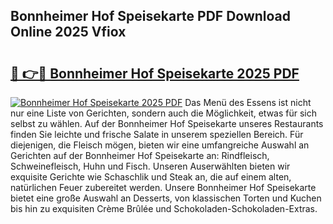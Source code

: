 ## Bonnheimer Hof Speisekarte PDF Download Online 2025 Vfiox

# <h2><a href="http://gcan28o.nevu.top/?p=Bonnheimer+Hof+Speisekarte">🔗 👉🔴 Bonnheimer Hof Speisekarte 2025 PDF</a></h2>

[![Bonnheimer Hof Speisekarte 2025 PDF](https://i.imgur.com/dBaPXMq.png)](http://gcan28o.nevu.top/?p=Bonnheimer+Hof+Speisekarte)
Das Menü des Essens ist nicht nur eine Liste von Gerichten, sondern auch die Möglichkeit, etwas für sich selbst zu wählen. Auf der Bonnheimer Hof Speisekarte unseres Restaurants finden Sie leichte und frische Salate in unserem speziellen Bereich. Für diejenigen, die Fleisch mögen, bieten wir eine umfangreiche Auswahl an Gerichten auf der Bonnheimer Hof Speisekarte an: Rindfleisch, Schweinefleisch, Huhn und Fisch. Unseren Auserwählten bieten wir exquisite Gerichte wie Schaschlik und Steak an, die auf einem alten, natürlichen Feuer zubereitet werden. Unsere Bonnheimer Hof Speisekarte bietet eine große Auswahl an Desserts, von klassischen Torten und Kuchen bis hin zu exquisiten Crème Brûlée und Schokoladen-Schokoladen-Extras.
